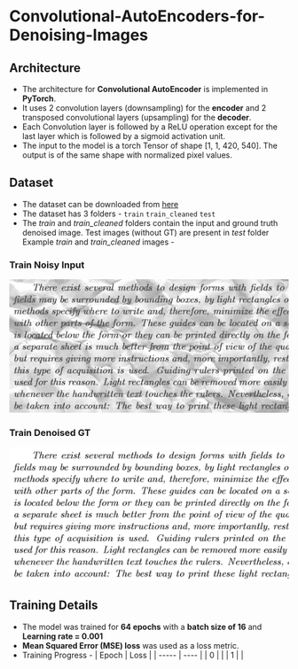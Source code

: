 # Convolutional-AutoEncoders-for-Denoising-Images

## Architecture 
* The architecture for **Convolutional AutoEncoder** is implemented in **PyTorch**. 
* It uses 2 convolution layers (downsampling) for the **encoder** and 2 transposed convolutional layers (upsampling) for the **decoder**.
* Each Convolution layer is followed by a ReLU operation except for the last layer which is followed by a sigmoid activation unit.
* The input to the model is a torch Tensor of shape [1, 1, 420, 540]. The output is of the same shape with normalized pixel values.


## Dataset
* The dataset can be downloaded from [here](https://www.kaggle.com/c/denoising-dirty-documents/data)
* The dataset has 3 folders - 
`train`
`train_cleaned`
`test`
* The _train_ and _train_cleaned_ folders contain the input and ground truth denoised image. Test images (without GT) are present in _test_ folder
Example _train_ and _train_cleaned_ images - 

### Train Noisy Input  
![image](https://github.com/Sarthak-22/Convolutional_AutoEncoders_for_Denoising_Images/blob/main/images/train_noisy.png) 

### Train Denoised GT
![image](https://github.com/Sarthak-22/Convolutional_AutoEncoders_for_Denoising_Images/blob/main/images/train_denoised_GT.png)

## Training Details
* The model was trained for __64 epochs__ with a __batch size of 16__ and __Learning rate = 0.001__
* __Mean Squared Error (MSE) loss__ was used as a loss metric.
* Training Progress - 
| Epoch | Loss |
| ----- | ---- |
| 0 |  | 
| 1 |  |






